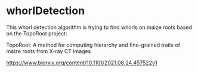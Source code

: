# whorlDetection


This whorl detection algorithm is trying to find whorls on maize roots based on the TopoRoot project: 

TopoRoot: A method for computing hierarchy and fine-grained traits of maize roots from X-ray CT images

https://www.biorxiv.org/content/10.1101/2021.08.24.457522v1

